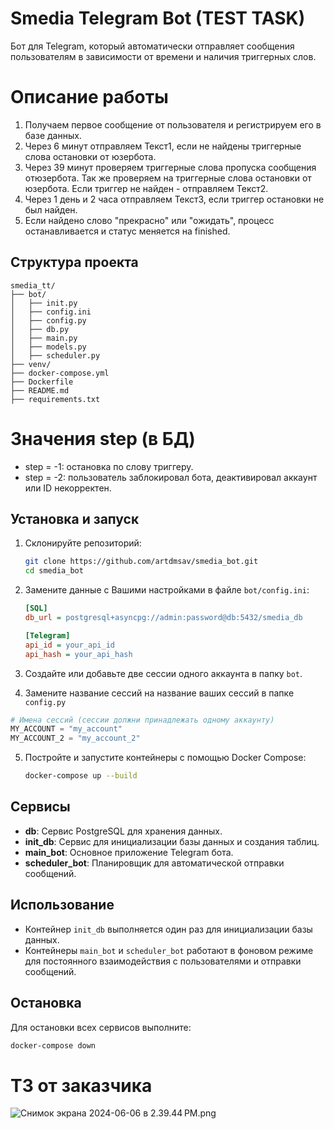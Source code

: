 
# Smedia Telegram Bot (TEST TASK)

Бот для Telegram, который автоматически отправляет сообщения пользователям в зависимости от времени и наличия триггерных слов.

# Описание работы

1. Получаем первое сообщение от пользователя и регистрируем его в базе данных.
2. Через 6 минут отправляем Текст1, если не найдены триггерные слова остановки от юзербота.
3. Через 39 минут проверяем триггерные слова пропуска сообщения отюзербота. Так же проверяем на триггерные слова остановки от юзербота. Если триггер не найден - отправляем Текст2. 
4. Через 1 день и 2 часа отправляем Текст3, если триггер остановки не был найден.
5. Если найдено слово "прекрасно" или "ожидать", процесс останавливается и статус меняется на finished.


## Структура проекта

````
smedia_tt/
├── bot/
│   ├── init.py
│   ├── config.ini
│   ├── config.py
│   ├── db.py
│   ├── main.py
│   ├── models.py
│   ├── scheduler.py
├── venv/
├── docker-compose.yml
├── Dockerfile
├── README.md
├── requirements.txt
````

# Значения step (в БД)
- step = -1: остановка по слову триггеру.     
- step = -2: пользователь заблокировал бота, деактивировал аккаунт или ID некорректен.



## Установка и запуск

1. Склонируйте репозиторий:
    ```sh
    git clone https://github.com/artdmsav/smedia_bot.git
    cd smedia_bot
    ```

2. Замените данные с Вашими настройками в файле `bot/config.ini`:
    ```ini
    [SQL]
    db_url = postgresql+asyncpg://admin:password@db:5432/smedia_db

    [Telegram]
    api_id = your_api_id
    api_hash = your_api_hash
    ```
3. Создайте или добавьте две сессии одного аккаунта в папку `bot`. 
4. Замените название сессий на название ваших сессий в папке `config.py`
```python
# Имена сессий (сессии должни принадлежать одному аккаунту)
MY_ACCOUNT = "my_account"
MY_ACCOUNT_2 = "my_account_2"
```
5. Постройте и запустите контейнеры с помощью Docker Compose:
    ```sh
    docker-compose up --build
    ```

## Сервисы

- **db**: Сервис PostgreSQL для хранения данных.
- **init_db**: Сервис для инициализации базы данных и создания таблиц.
- **main_bot**: Основное приложение Telegram бота.
- **scheduler_bot**: Планировщик для автоматической отправки сообщений.

## Использование

- Контейнер `init_db` выполняется один раз для инициализации базы данных.
- Контейнеры `main_bot` и `scheduler_bot` работают в фоновом режиме для постоянного взаимодействия с пользователями и отправки сообщений.

## Остановка

Для остановки всех сервисов выполните:
```sh
docker-compose down
```

# ТЗ от заказчика

![Снимок экрана 2024-06-06 в 2.39.44 PM.png](..%2F..%2FDesktop%2F%D0%A1%D0%BD%D0%B8%D0%BC%D0%BE%D0%BA%20%D1%8D%D0%BA%D1%80%D0%B0%D0%BD%D0%B0%202024-06-06%20%D0%B2%202.39.44%E2%80%AFPM.png)



